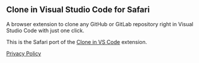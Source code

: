 ## Clone in Visual Studio Code for Safari

A browser extension to clone any GitHub or GitLab repository right in Visual Studio Code with just one click.

This is the Safari port of the [Clone in VS Code](https://github.com/infinitepower18/CloneInVSCode) extension.

[Privacy Policy](https://ahnafmahmud.me/apps/CloneInVSCode/PrivacyPolicy.html)
